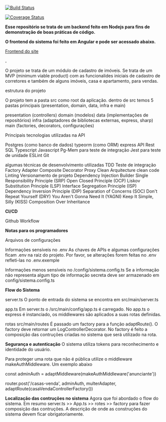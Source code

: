 [![Build Status](https://app.travis-ci.com/projectnoventa/imoveis-tdd.svg?branch=master)](https://app.travis-ci.com/projectnoventa/imoveis-tdd)

[![Coverage Status](https://coveralls.io/repos/github/projectnoventa/imoveis-tdd/badge.svg)](https://coveralls.io/github/projectnoventa/imoveis-tdd)


**Esse repositório se trata de um backend feito em Nodejs para fins de demonstração de boas práticas de código.**



**O frontend do sistema foi feito em Angular e pode ser acessado abaixo.**

[Frontend do site](http://www.imootour.com) 



**.**



O projeto se trata de um módulo de cadastro de imóveis. Se trata de um MVP (minimum viable product) com as funcionalides iniciais de cadastro de corretores e também de alguns imóveis, casa e apartamento, para vendas.

estrutura do projeto

O projeto tem a pasta src como root da aplicação.
dentro de src temos 5 pastas principais (presentation, domain, data, infra e main)

presentation (controllers)
domain (modelos)
data (implementações de repositórios)
infra (adaptadores de bibliotecas externas, express, sharp)
main (factories, decorators, configurações)

Principais tecnologias utilizadas na API

Postgres (como banco de dados)
typeorm (como ORM)
express
API Rest
SQL
Typescript
Javascript
Pg-Mem para teste de integração
Jest para teste de unidade
ESLint
Git


algumas técnicas de desenvolvimento utilizadas
TDD
Teste de integração
Factory
Adapter
Composite
Decorator
Proxy
Clean Arquitecture
clean code
Linting
Versionamento de projeto
Dependency Injection
Builder
Single Responsibility Principle (SRP)
Open Closed Principle (OCP)
Liskov Substitution Principle (LSP)
Interface Segregation Principle (ISP)
Dependency Inversion Principle (DIP)
Separation of Concerns (SOC)
Don't Repeat Yourself (DRY)
You Aren't Gonna Need It (YAGNI)
Keep It Simple, Silly (KISS)
Composition Over Inheritance

**CI/CD**

Github Workflow

**Notas para os programadores**

Arquivos de configurações

Informações sensíveis no .env
As chaves de APIs e algumas configurações ficam .env na raiz do projeto.
Por favor, se alterações forem feitas no .env refleti-las no .env.exemple

Informações menos sensíveis no /config/sistema.config.ts
Se a informação não representa algum tipo de informação secreta deve ser armazenado em config/sistema.config.ts


**Flow do Sistema**

server.ts
O ponto de entrada do sistema se encontra em src/main/server.ts

app.ts
Em server.ts o /src/main/config/app.ts é carregado. No app.ts o express é instanciado, os middlewares são aplicados
a suas rotas definidas.

rotas
src/main/routes
É passado um factory para a função adaptRoute(). O factory deve retornar um LogControllerDecorator. No factory é 
feito a composição das contruções criadas no sistema que será utilizado na rota.


**Segurança e autenticação**
O sistema utiliza tokens para reconhecimento e identidade do usuário.

Para proteger uma rota que não é pública utilize o middleware makeAuthMiddleware. Um exemplo abaixo

  const adminAuth = adaptMiddleware(makeAuthMiddleware('anunciante'))

  router.post('/casas-venda', adminAuth, multerAdapter, adaptRoute(casaVendaControllerFactory())


**Localização das contruções no sistema**
Agora que foi abordado o flow do sistema. Em resumo server.ts >> App.ts >> rotes >> factory para fazer composição das contruções.
A descrição de onde as construções do sistema devem ficar obrigatoriamente.










